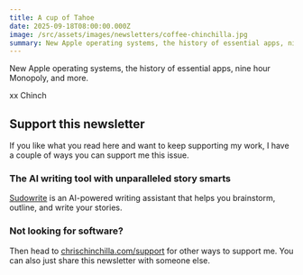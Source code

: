 ```yaml
---
title: A cup of Tahoe
date: 2025-09-18T08:00:00.000Z
image: /src/assets/images/newsletters/coffee-chinchilla.jpg
summary: New Apple operating systems, the history of essential apps, nine hour Monopoly, and more.
---
```


New Apple operating systems, the history of essential apps, nine hour Monopoly, and more.

xx Chinch

## Support this newsletter

If you like what you read here and want to keep supporting my work, I have a couple of ways you can support me this issue.

### The AI writing tool with unparalleled story smarts

[Sudowrite](https://go.chrischinchilla.com/sudowrite) is an AI-powered writing assistant that helps you brainstorm, outline, and write your stories.

### Not looking for software?

Then head to [chrischinchilla.com/support](https://chrischinchilla.com/support) for other ways to support me. You can also just share this newsletter with someone else.
